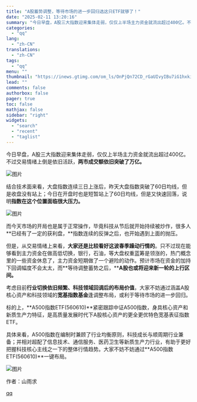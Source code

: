 ```yaml
---
title: "A股蓄势调整，等待市场的进一步回归选这只ETF就够了！"
date: "2025-02-11 13:20:16"
summary: "今日早盘，A股三大指数迎来集体走弱，仅仅上半场主力资金就流出超过400亿。不过交易情绪上倒是依旧活跃..."
categories:
  - "qq"
lang:
  - "zh-CN"
translations:
  - "zh-CN"
tags:
  - "qq"
menu: ""
thumbnail: "https://inews.gtimg.com/om_ls/OnPjQn72CD_rGaUIvyIBu7iG1hxkilLFf-G9PEe-hGoAkAA_640360/0"
lead: ""
comments: false
authorbox: false
pager: true
toc: false
mathjax: false
sidebar: "right"
widgets:
  - "search"
  - "recent"
  - "taglist"
---
```


今日早盘，A股三大指数迎来集体走弱，仅仅上半场主力资金就流出超过400亿。不过交易情绪上倒是依旧活跃，**两市成交额依旧突破了万亿。**

![图片](https://inews.gtimg.com/om_bt/OqFtbgobLZZNgCFpxm3tGWDtG5U4-2pZJLSWrBFgGIpr8AA/641)

结合技术面来看，大盘指数连续三日上涨后，昨天大盘指数突破了60日均线，但是收盘没有站上；今日在开盘时也是短暂站上了60日均线，但是又快速回落，说明**指数在这个位置面临很大压力。**

![图片](https://inews.gtimg.com/om_bt/OXz0tXtgjyLkjCsyMgPyvrdoKjajP951KkArq9oYDUVGEAA/641)

而今天市场的开局也是属于正常操作，毕竟科技从节后就开始持续被炒作，很多人**已经有了一定的获利盘，**指数连续的反弹之后，也开始遇到上面的抛压。

但是，从交易情绪上来看，**大家还是比较看好这波****春季躁动行情****的**。只不过现在能够看到主力资金在做高低切换，银行，石油，等大盘权重蓝筹是领涨的，热门概念里的一些资金休息了，主力资金短期做了一个避险的动作。预计市场在资金的加持下回调幅度不会太太，而**等待调整蓄势之后，****A股也或将迎来新一轮的上行区间。**

考虑目前**行业切换依旧频繁、科技领域回调后的布局价值**，大家不妨通过涵盖A股核心资产和科技领域的**宽基指数基金**逢调整布局，或利于等待市场的进一步回归。

标的上，**A500指数ETF(560610)**紧密跟踪中证A500指数，身具核心资产和新质生产力特征，是高质量发展时代下A股核心资产的更全更优特色宽基表征指数ETF。

具体来看，A500指数在编制时兼顾了行业均衡原则，科技成长与顺周期行业兼备；并相对超配了信息技术、通信服务、医药卫生等新质生产力行业，有助于更好把握科技核心主线之一下的整体行情趋势。大家不妨不妨通过**A500指数ETF(560610)**一键布局。

![图片](https://inews.gtimg.com/om_bt/OCsNdeoSDAUnxvyjVduLgQEGQJxqH5gccMUdZGogBpYX0AA/641)

作者：山雨求

[qq](https://new.qq.com/rain/a/20250211A04B2W00)
